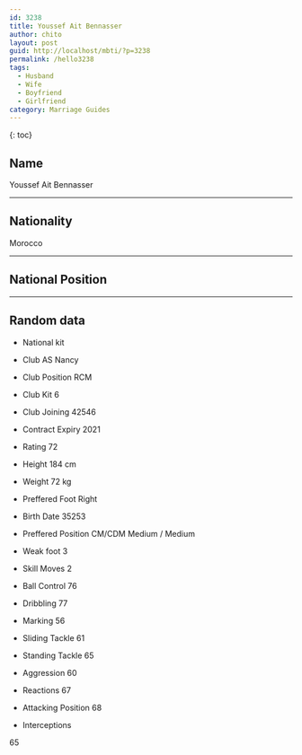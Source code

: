 ```yaml
---
id: 3238
title: Youssef Ait Bennasser
author: chito
layout: post
guid: http://localhost/mbti/?p=3238
permalink: /hello3238
tags:
  - Husband
  - Wife
  - Boyfriend
  - Girlfriend
category: Marriage Guides
---
```



{: toc}


## Name  
Youssef Ait Bennasser 

* * *

## Nationality  
Morocco 

* * *

## National Position 

* * *

## Random data 

  * National kit 
  * Club 
AS Nancy 

  * Club Position 
RCM 

  * Club Kit 
6 

  * Club Joining 
42546 

  * Contract Expiry 
2021 

  * Rating 
72 

  * Height 
184 cm 

  * Weight 
72 kg 

  * Preffered Foot 
Right 

  * Birth Date 
35253 

  * Preffered Position 
CM/CDM Medium / Medium 

  * Weak foot 
3 

  * Skill Moves 
2 

  * Ball Control 
76 

  * Dribbling 
77 

  * Marking 
56 

  * Sliding Tackle 
61 

  * Standing Tackle 
65 

  * Aggression 
60 

  * Reactions 
67 

  * Attacking Position 
68 

  * Interceptions 

65</ul>
